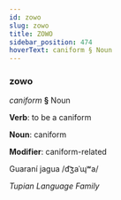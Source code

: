 ```yaml
---
id: zowo
slug: zowo
title: ZOWO
sidebar_position: 474
hoverText: caniform § Noun
---
```


### zowo

*caniform* **§** Noun

**Verb**: to be a caniform

**Noun**: caniform

**Modifier**: caniform-related

Guaraní jagua /d͡ʒaˈɰʷa/

*Tupian Language Family*